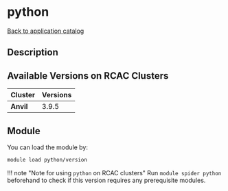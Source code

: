 # python

[Back to application catalog](../app_catalog.md)

## Description


## Available Versions on RCAC Clusters
|Cluster|Versions|
|---|---|
|**Anvil**|3.9.5|

## Module
You can load the module by:

```bash
module load python/version
```

!!! note "Note for using `python` on RCAC clusters"
    Run `module spider python` beforehand to check if this version requires any prerequisite modules.
